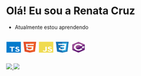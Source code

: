 # Olá! Eu sou a Renata Cruz

- Atualmente estou aprendendo
<div style="display: inline_block"><br>
  <img align="center" height="30" width="40" src="https://raw.githubusercontent.com/devicons/devicon/master/icons/typescript/typescript-plain.svg">
  <img align="center" height="30" width="40" src="https://raw.githubusercontent.com/devicons/devicon/master/icons/html5/html5-original.svg">
  <img align="center" height="30" width="40" src="https://raw.githubusercontent.com/devicons/devicon/master/icons/javascript/javascript-plain.svg">
  <img align="center" height="30" width="40" src="https://raw.githubusercontent.com/devicons/devicon/master/icons/css3/css3-original.svg">
  <img align="center" height="30" width="40" src="https://raw.githubusercontent.com/devicons/devicon/master/icons/csharp/csharp-original.svg">
</div> 

##

<div>
  <a href="https://github.com/rena-cruz">
  <img height="180em" src="https://github-readme-stats.vercel.app/api?username=rena-        cruz&show_icons=true&theme=dracula&include_all_commits=true&count_private=true"/>
  <img height="180em" src="https://github-readme-stats.vercel.app/api/top-langs/?username=rena-cruz&layout=compact&langs_count=7&theme=dracula"/>
</div>
  
##
 
